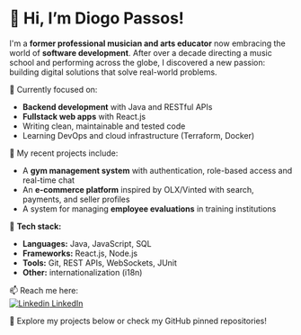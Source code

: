 # 👋 Hi, I’m Diogo Passos!

I'm a **former professional musician and arts educator** now embracing the world of **software development**. After over a decade directing a music school and performing across the globe, I discovered a new passion: building digital solutions that solve real-world problems.

🎯 Currently focused on:
- **Backend development** with Java and RESTful APIs
- **Fullstack web apps** with React.js
- Writing clean, maintainable and tested code
- Learning DevOps and cloud infrastructure (Terraform, Docker)

💼 My recent projects include:
- A **gym management system** with authentication, role-based access and real-time chat
- An **e-commerce platform** inspired by OLX/Vinted with search, payments, and seller profiles
- A system for managing **employee evaluations** in training institutions

🧰 **Tech stack:**
- **Languages:** Java, JavaScript, SQL
- **Frameworks:** React.js, Node.js
- **Tools:** Git, REST APIs, WebSockets, JUnit
- **Other:** internationalization (i18n)

📫 Reach me here:  
[![Linkedin](https://i.stack.imgur.com/gVE0j.png) LinkedIn](https://www.linkedin.com/in/dpassos91/)  

📁 Explore my projects below or check my GitHub pinned repositories!

<!---
dpassos91/dpassos91 is a ✨ special ✨ repository because its `README.md` appears on your GitHub profile.
--->
